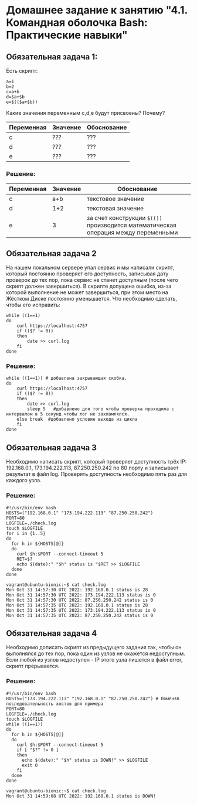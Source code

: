 # Домашнее задание к занятию "4.1. Командная оболочка Bash: Практические навыки"
## Обязательная задача 1:
Есть скрипт:
```shell
a=1
b=2
c=a+b
d=$a+$b
e=$(($a+$b))
```
Какие значения переменным c,d,e будут присвоены? Почему?

| Переменная | Значение | Обоснование |
|------------|----------|-------------|
| c          | ???      | ???         |
| d          | ???	    | ???         |
| e          | ???      | ???         |

### Решение:
| Переменная | Значение | Обоснование                                                                        |
|------------|----------|------------------------------------------------------------------------------------|
| c          | a+b      | текстовое значение                                           						 |
| d          | 1+2	    | текстовая значение                                                                 |
| e          | 3        | за счет конструкции `$(())` производится математическая операция между переменными |

## Обязательная задача 2
На нашем локальном сервере упал сервис и мы написали скрипт, который постоянно проверяет его доступность, 
записывая дату проверок до тех пор, пока сервис не станет доступным (после чего скрипт должен завершиться). 
В скрипте допущена ошибка, из-за которой выполнение не может завершиться, при этом место на Жёстком Диске постоянно 
уменьшается. Что необходимо сделать, чтобы его исправить:
```shell
while ((1==1)
do
	curl https://localhost:4757
	if (($? != 0))
	then
		date >> curl.log
	fi
done
```
### Решение:
```shell
while ((1==1)) # добавлена закрывающая скобка.
do
	curl https://localhost:4757
	if (($? != 0))
	then
		date >> curl.log
		sleep 5   #добавлено для того чтобы проверка проходила с интервалом в 5 секунд чтобы лог не захламлялся.
	else break  #добавлено условие выхода из цикла
	fi
done
```
## Обязательная задача 3
Необходимо написать скрипт, который проверяет доступность трёх IP: 192.168.0.1, 173.194.222.113, 87.250.250.242 
по 80 порту и записывает результат в файл log. Проверять доступность необходимо пять раз для каждого узла.
### Решение:
```shell
#!/usr/bin/env bash
HOSTS=("192.168.0.1" "173.194.222.113" "87.250.250.242")
PORT=80
LOGFILE=./check.log
touch $LOGFILE
for i in {1..5}
do
  for h in ${HOSTS[@]}
  do
    curl $h:$PORT --connect-timeout 5
    RET=$?
    echo $(date):" "$h" status is "$RET >> $LOGFILE
  done
done
```
```shell
vagrant@ubuntu-bionic:~$ cat check.log
Mon Oct 31 14:57:30 UTC 2022: 192.168.0.1 status is 28
Mon Oct 31 14:57:30 UTC 2022: 173.194.222.113 status is 0
Mon Oct 31 14:57:30 UTC 2022: 87.250.250.242 status is 0
Mon Oct 31 14:57:35 UTC 2022: 192.168.0.1 status is 28
Mon Oct 31 14:57:35 UTC 2022: 173.194.222.113 status is 0
Mon Oct 31 14:57:35 UTC 2022: 87.250.250.242 status is 0
```
## Обязательная задача 4
Необходимо дописать скрипт из предыдущего задания так, чтобы он выполнялся до тех пор, пока один из узлов не окажется 
недоступным. Если любой из узлов недоступен - IP этого узла пишется в файл error, скрипт прерывается.
### Решение:
```shell
#!/usr/bin/env bash
HOSTS=("173.194.222.113" "192.168.0.1" "87.250.250.242") # Поменял последовательность хостов для примера
PORT=80
LOGFILE=./check.log
touch $LOGFILE
while ((1==1))
do
  for h in ${HOSTS[@]}
  do
    curl $h:$PORT --connect-timeout 5
    if [ "$?" != 0 ]
    then
      echo $(date):" "$h" status is DOWN!" >> $LOGFILE
      exit 0
    fi
  done
done
```
```shell
vagrant@ubuntu-bionic:~$ cat check.log
Mon Oct 31 14:59:08 UTC 2022: 192.168.0.1 status is DOWN!
```


